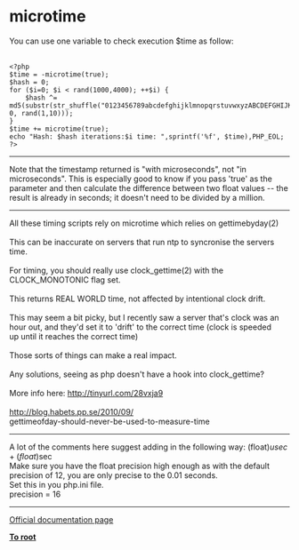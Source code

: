 # microtime



You can use one variable to check execution $time as follow:<br><br>

```
<?php
$time = -microtime(true);
$hash = 0;
for ($i=0; $i < rand(1000,4000); ++$i) {
    $hash ^= md5(substr(str_shuffle("0123456789abcdefghijklmnopqrstuvwxyzABCDEFGHIJKLMNOPQRSTUVWXYZ"), 0, rand(1,10)));
}
$time += microtime(true);
echo "Hash: $hash iterations:$i time: ",sprintf('%f', $time),PHP_EOL;
?>
```
  

---

Note that the timestamp returned is "with microseconds", not "in microseconds". This is especially good to know if you pass &apos;true&apos; as the parameter and then calculate the difference between two float values -- the result is already in seconds; it doesn&apos;t need to be divided by a million.  

---

All these timing scripts rely on microtime which relies on gettimebyday(2)<br><br>This can be inaccurate on servers that run ntp to syncronise the servers<br>time.<br><br>For timing, you should really use clock_gettime(2) with the<br>CLOCK_MONOTONIC flag set.<br><br>This returns REAL WORLD time, not affected by intentional clock drift.<br><br>This may seem a bit picky, but I recently saw a server that&apos;s clock was an<br>hour out, and they&apos;d set it to &apos;drift&apos; to the correct time (clock is speeded<br>up until it reaches the correct time)<br><br>Those sorts of things can make a real impact.<br><br>Any solutions, seeing as php doesn&apos;t have a hook into clock_gettime?<br><br>More info here: http://tinyurl.com/28vxja9<br><br>http://blog.habets.pp.se/2010/09/<br>gettimeofday-should-never-be-used-to-measure-time  

---

A lot of the comments here suggest adding in the following way:  (float)$usec + (float)$sec<br>Make sure you have the float precision high enough as with the default precision of 12, you are only precise to the 0.01 seconds.  <br>Set this in you php.ini file.<br>        precision    =  16  

---

[Official documentation page](https://www.php.net/manual/en/function.microtime.php)

**[To root](/README.md)**